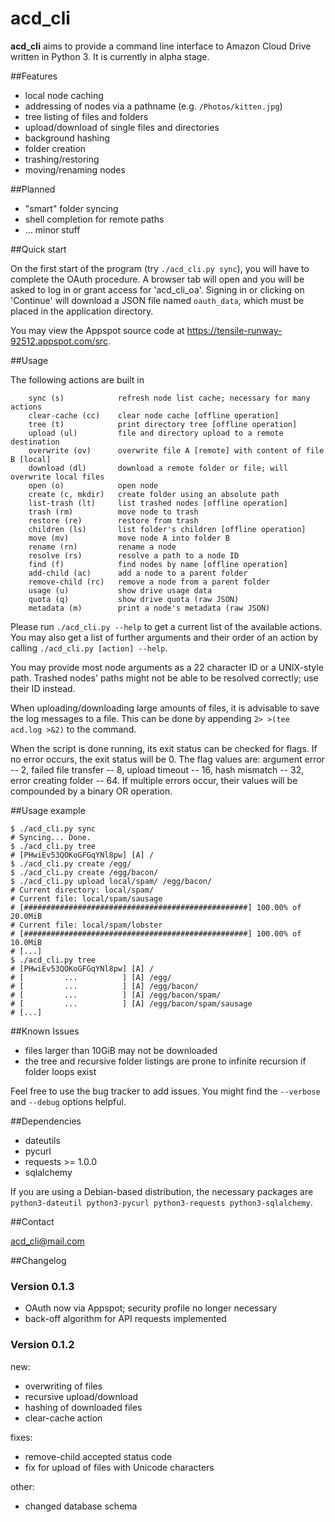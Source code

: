 acd_cli
=======

**acd_cli** aims to provide a command line interface to Amazon Cloud Drive written in Python 3. It is currently in alpha stage.

##Features

 * local node caching
 * addressing of nodes via a pathname (e.g. `/Photos/kitten.jpg`)
 * tree listing of files and folders
 * upload/download of single files and directories
 * background hashing
 * folder creation
 * trashing/restoring
 * moving/renaming nodes

##Planned
 
 * "smart" folder syncing
 * shell completion for remote paths
 * ... minor stuff

##Quick start

On the first start of the program (try ``./acd_cli.py sync``), you will have to complete the OAuth procedure.
A browser tab will open and you will be asked to log in or grant access for 'acd_cli_oa'.
Signing in or clicking on 'Continue' will download a JSON file named `oauth_data`,
which must be placed in the application directory.

You may view the Appspot source code at https://tensile-runway-92512.appspot.com/src. 

##Usage

The following actions are built in

```
    sync (s)            refresh node list cache; necessary for many actions
    clear-cache (cc)    clear node cache [offline operation]
    tree (t)            print directory tree [offline operation]
    upload (ul)         file and directory upload to a remote destination
    overwrite (ov)      overwrite file A [remote] with content of file B [local]
    download (dl)       download a remote folder or file; will overwrite local files
    open (o)            open node
    create (c, mkdir)   create folder using an absolute path
    list-trash (lt)     list trashed nodes [offline operation]
    trash (rm)          move node to trash
    restore (re)        restore from trash
    children (ls)       list folder's children [offline operation]
    move (mv)           move node A into folder B
    rename (rn)         rename a node
    resolve (rs)        resolve a path to a node ID
    find (f)            find nodes by name [offline operation]
    add-child (ac)      add a node to a parent folder
    remove-child (rc)   remove a node from a parent folder
    usage (u)           show drive usage data
    quota (q)           show drive quota (raw JSON)
    metadata (m)        print a node's metadata (raw JSON)
```

Please run ``./acd_cli.py --help`` to get a current list of the available actions. You may also get a list of  further arguments and their order of an action by calling ``./acd_cli.py [action] --help``.

You may provide most node arguments as a 22 character ID or a UNIX-style path. Trashed nodes' paths might not be able to be resolved correctly; use their ID instead.

When uploading/downloading large amounts of files, it is advisable to save the log messages to a file. 
This can be done by appending `2> >(tee acd.log >&2)` to the command.

When the script is done running, its exit status can be checked for flags. If no error occurs, the exit status 
will be 0. The flag values are: 
argument error -- 2,
failed file transfer -- 8,
upload timeout -- 16,
hash mismatch -- 32,
error creating folder -- 64.
If multiple errors  occur, their values will be compounded by a binary OR operation.

##Usage example

```
$ ./acd_cli.py sync
# Syncing... Done.
$ ./acd_cli.py tree
# [PHwiEv53QOKoGFGqYNl8pw] [A] /
$ ./acd_cli.py create /egg/
$ ./acd_cli.py create /egg/bacon/
$ ./acd_cli.py upload local/spam/ /egg/bacon/
# Current directory: local/spam/
# Current file: local/spam/sausage
# [##################################################] 100.00% of 20.0MiB
# Current file: local/spam/lobster
# [##################################################] 100.00% of 10.0MiB
# [...]
$ ./acd_cli.py tree
# [PHwiEv53QOKoGFGqYNl8pw] [A] /
# [         ...          ] [A] /egg/
# [         ...          ] [A] /egg/bacon/
# [         ...          ] [A] /egg/bacon/spam/
# [         ...          ] [A] /egg/bacon/spam/sausage
# [...]
```

##Known Issues

 * files larger than 10GiB may not be downloaded
 * the tree and recursive folder listings are prone to infinite recursion if folder loops exist

Feel free to use the bug tracker to add issues. You might find the `--verbose` and `--debug` options helpful. 

##Dependencies

 * dateutils
 * pycurl
 * requests >= 1.0.0
 * sqlalchemy

If you are using a Debian-based distribution, the necessary packages are ``python3-dateutil python3-pycurl python3-requests python3-sqlalchemy``.

##Contact

acd_cli@mail.com

##Changelog

### Version 0.1.3
 * OAuth now via Appspot; security profile no longer necessary
 * back-off algorithm for API requests implemented

### Version 0.1.2
new:
 * overwriting of files
 * recursive upload/download
 * hashing of downloaded files
 * clear-cache action

fixes:
 * remove-child accepted status code
 * fix for upload of files with Unicode characters
 
other:
 * changed database schema
